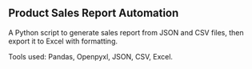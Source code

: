 ## Product Sales Report Automation

A Python script to generate sales report from JSON and CSV files, then export it to Excel with formatting.

Tools used: Pandas, Openpyxl, JSON, CSV, Excel.
